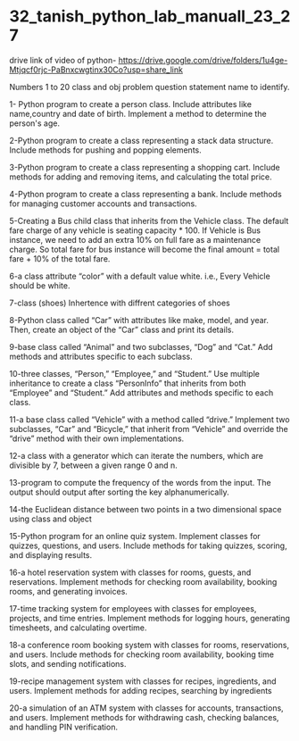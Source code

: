 # 32_tanish_python_lab_manuall_23_27
drive link of video of python-
https://drive.google.com/drive/folders/1u4ge-Mtjqcf0rjc-PaBnxcwgtinx30Co?usp=share_link


Numbers 1 to 20 class and obj problem question statement name to identify.

1- Python program to create a person class. Include attributes like name,country and date of birth. Implement a method to determine the person's age.


2-Python program to create a class representing a stack data structure.
Include methods for pushing and popping elements.


3-Python program to create a class representing a shopping cart. Include
methods for adding and removing items, and calculating the total price.


4-Python program to create a class representing a bank. Include methods for
managing customer accounts and transactions.


5-Creating a Bus child class that inherits from the Vehicle class. The default fare charge of any vehicle is seating capacity * 100. If Vehicle is Bus instance, we need to add an extra 10% on full fare as a maintenance charge. So total fare for bus instance will become the final amount = total fare + 10% of the total fare.


6-a class attribute “color” with a default value white. i.e., Every Vehicle
should be white.


7-class (shoes) Inhertence with diffrent categories of shoes


8-Python class called “Car” with attributes like make, model, and year.
Then, create an object of the “Car” class and print its details.


9-base class called “Animal” and two subclasses, “Dog” and “Cat.” Add
methods and attributes specific to each subclass.


10-three classes, “Person,” “Employee,” and “Student.” Use multiple
inheritance to create a class “PersonInfo” that inherits from both “Employee” and “Student.” Add attributes and methods specific to each class.


11-a base class called “Vehicle” with a method called “drive.” Implement two
subclasses, “Car” and “Bicycle,” that inherit from “Vehicle” and override the “drive” method with their own implementations.


12-a class with a generator which can iterate the numbers, which are divisible
by 7, between a given range 0 and n.


13-program to compute the frequency of the words from the input. The
output should output after sorting the key alphanumerically.


14-the Euclidean distance between two points in a two dimensional space
using class and object


15-Python program for an online quiz system. Implement classes for
quizzes, questions, and users. Include methods for taking quizzes, scoring, and displaying results.


16-a hotel reservation system with classes for rooms, guests, and reservations. Implement methods for checking room availability, booking rooms, and generating
invoices.


17-time tracking system for employees with classes for employees,
projects, and time entries. Implement methods for logging hours, generating
timesheets, and calculating overtime.


18-a conference room booking system with classes for rooms, reservations,
and users. Include methods for checking room availability, booking time slots, and sending notifications.


19-recipe management system with classes for recipes, ingredients, and
users. Implement methods for adding recipes, searching by ingredients


20-a simulation of an ATM system with classes for accounts, transactions, and
users. Implement methods for withdrawing cash, checking balances, and handling
PIN verification.
